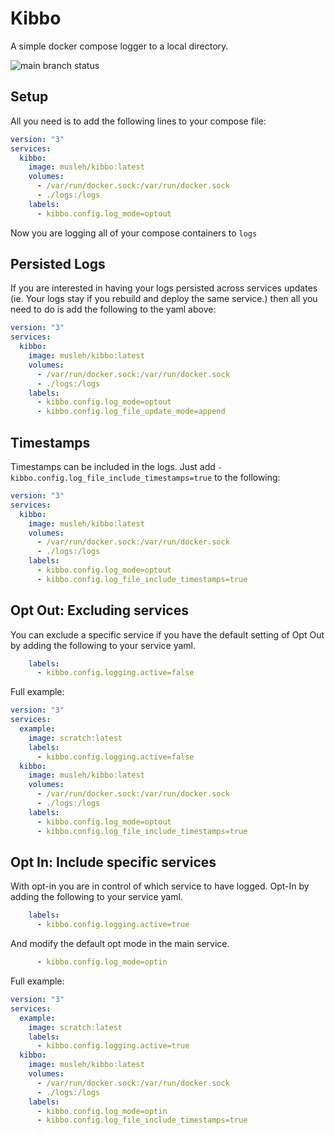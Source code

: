 # Kibbo

A simple docker compose logger to a local directory.

![main branch status](https://github.com/ahmad-musleh/kibbo/actions/workflows/push-image.yaml/badge.svg)
## Setup

All you need is to add the following lines to your compose file:
```yaml
version: "3"
services:
  kibbo:
    image: musleh/kibbo:latest
    volumes:
      - /var/run/docker.sock:/var/run/docker.sock
      - ./logs:/logs
    labels:
      - kibbo.config.log_mode=optout
```

Now you are logging all of your compose containers to `logs`

## Persisted Logs

If you are interested in having your logs persisted across services updates (ie. Your logs stay if you rebuild and deploy the same service.) then all you need to do is add the following to the yaml above:

```yaml
version: "3"
services:
  kibbo:
    image: musleh/kibbo:latest
    volumes:
      - /var/run/docker.sock:/var/run/docker.sock
      - ./logs:/logs
    labels:
      - kibbo.config.log_mode=optout
      - kibbo.config.log_file_update_mode=append
```

## Timestamps

Timestamps can be included in the logs. Just add `- kibbo.config.log_file_include_timestamps=true` to the following:

```yaml
version: "3"
services:
  kibbo:
    image: musleh/kibbo:latest
    volumes:
      - /var/run/docker.sock:/var/run/docker.sock
      - ./logs:/logs
    labels:
      - kibbo.config.log_mode=optout
      - kibbo.config.log_file_include_timestamps=true
```

## Opt Out: Excluding services

You can exclude a specific service if you have the default setting of Opt Out by adding the following to your service yaml.

```yaml
    labels:
      - kibbo.config.logging.active=false
```

Full example:

```yaml
version: "3"
services:
  example:
    image: scratch:latest
    labels:
      - kibbo.config.logging.active=false
  kibbo:
    image: musleh/kibbo:latest
    volumes:
      - /var/run/docker.sock:/var/run/docker.sock
      - ./logs:/logs
    labels:
      - kibbo.config.log_mode=optout
      - kibbo.config.log_file_include_timestamps=true

```

## Opt In: Include specific services

With opt-in you are in control of which service to have logged. Opt-In by adding the following to your service yaml.

```yaml
    labels:
      - kibbo.config.logging.active=true
```

And modify the default opt mode in the main service.

```yaml
      - kibbo.config.log_mode=optin
```

Full example:

```yaml
version: "3"
services:
  example:
    image: scratch:latest
    labels:
      - kibbo.config.logging.active=true
  kibbo:
    image: musleh/kibbo:latest
    volumes:
      - /var/run/docker.sock:/var/run/docker.sock
      - ./logs:/logs
    labels:
      - kibbo.config.log_mode=optin
      - kibbo.config.log_file_include_timestamps=true

```
